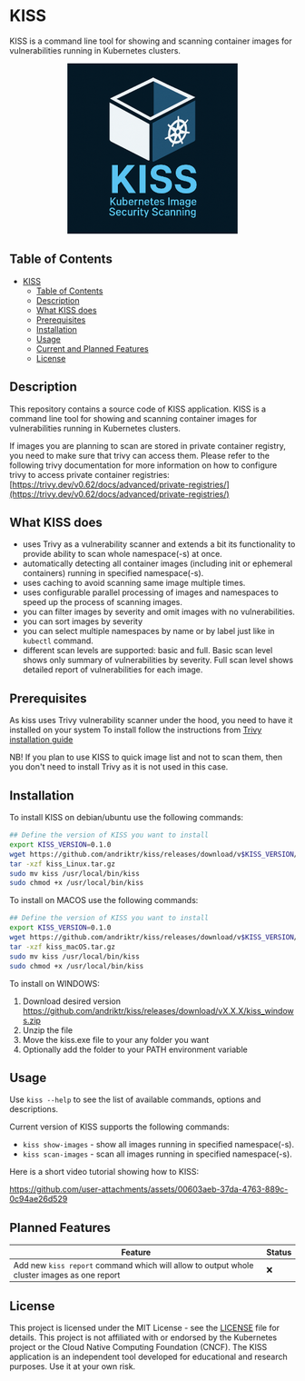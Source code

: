 # KISS

KISS is a command line tool for showing and scanning container images for vulnerabilities running in Kubernetes clusters.

<p align="center"><img src="images/kiss-logo.png" alt="KISS Logo" width="300"/></p>

## Table of Contents

- [KISS](#kiss)
  - [Table of Contents](#table-of-contents)
  - [Description](#description)
  - [What KISS does](#what-kiss-does)
  - [Prerequisites](#prerequisites)
  - [Installation](#installation)
  - [Usage](#usage)
  - [Current and Planned Features](#current-and-planned-features)
  - [License](#license)

## Description

This repository contains a source code of KISS application.
KISS is a command line tool for showing and scanning container images for vulnerabilities running in Kubernetes clusters.

If images you are planning to scan are stored in private container registry, you need to make sure that trivy can access them.
Please refer to the following trivy documentation for more information on how to configure trivy to access private container registries: [https://trivy.dev/v0.62/docs/advanced/private-registries/](https://trivy.dev/v0.62/docs/advanced/private-registries/)

## What KISS does

- uses Trivy as a vulnerability scanner and extends a bit its functionality to provide ability to scan whole namespace(-s) at once.
- automatically detecting all container images (including init or ephemeral containers) running in specified namespace(-s).
- uses caching to avoid scanning same image multiple times.
- uses configurable parallel processing of images and namespaces to speed up the process of scanning images.
- you can filter images by severity and omit images with no vulnerabilities.
- you can sort images by severity
- you can select multiple namespaces by name or by label just like in `kubectl` command.
- different scan levels are supported: basic and full. Basic scan level shows only summary of vulnerabilities by severity. Full scan level shows detailed report of vulnerabilities for each image.

## Prerequisites

As kiss uses Trivy vulnerability scanner under the hood, you need to have it installed on your system
To install follow the instructions from [Trivy installation guide](https://trivy.dev/latest/getting-started/installation/)

NB! If you plan to use KISS to quick image list and not to scan them, then you don't need to install Trivy as it is not used in this case.

## Installation

To install KISS on debian/ubuntu use the following commands:

```bash
## Define the version of KISS you want to install
export KISS_VERSION=0.1.0
wget https://github.com/andriktr/kiss/releases/download/v$KISS_VERSION/kiss_Linux.tar.gz
tar -xzf kiss_Linux.tar.gz
sudo mv kiss /usr/local/bin/kiss
sudo chmod +x /usr/local/bin/kiss
```

To install on  MACOS use the following commands:

```bash
## Define the version of KISS you want to install
export KISS_VERSION=0.1.0
wget https://github.com/andriktr/kiss/releases/download/v$KISS_VERSION/kiss_macOS.tar.gz
tar -xzf kiss_macOS.tar.gz
sudo mv kiss /usr/local/bin/kiss
sudo chmod +x /usr/local/bin/kiss
```

To install on WINDOWS:

1. Download desired version https://github.com/andriktr/kiss/releases/download/vX.X.X/kiss_windows.zip
2. Unzip the file
3. Move the kiss.exe file to your any folder you want
4. Optionally add the folder to your PATH environment variable

## Usage

Use `kiss --help` to see the list of available commands, options and descriptions.

Current version of KISS supports the following commands:

- `kiss show-images` - show all images running in specified namespace(-s).
- `kiss scan-images` - scan all images running in specified namespace(-s).

Here is a short video tutorial showing how to KISS:

https://github.com/user-attachments/assets/00603aeb-37da-4763-889c-0c94ae26d529

## Planned Features

Feature | Status
--- | ---
Add new `kiss report` command which will allow to output whole cluster images as one report | :x:

## License

This project is licensed under the MIT License - see the [LICENSE](LICENSE) file for details.
This project is not affiliated with or endorsed by the Kubernetes project or the Cloud Native Computing Foundation (CNCF).
The KISS application is an independent tool developed for educational and research purposes. Use it at your own risk.

